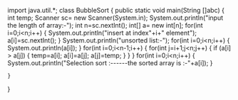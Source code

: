 
import java.util.*;
class BubbleSort
{
    public static void main(String []abc)
    {
        int temp;
        Scanner sc= new Scanner(System.in);
        System.out.println("input the length of array:-");
        int n=sc.nextInt();
        int[] a= new int[n];
        for(int i=0;i<n;i++)
        {
            System.out.println("insert at index"+i+" element");
            a[i]=sc.nextInt();
        } 
        System.out.println("unsorted list:-");
        for(int i=0;i<n;i++)
        {
            System.out.println(a[i]);
        }
        for(int i=0;i<n-1;i++)
        {
            for(int j=i+1;j<n;j++)
            {
                if (a[i] > a[j])
                {
                   temp=a[i];
                   a[i]=a[j];
                   a[j]=temp; 
                }
            }
        }
        for(int i=0;i<n;i++)
        {
        System.out.println("Selection sort :------the sorted array is :-"+a[i]);
        }
    
        
    }
}
